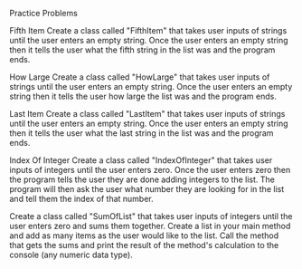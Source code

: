Practice Problems

Fifth Item
Create a class called "FifthItem" that takes user inputs of strings until the user enters an empty string. Once the user enters an empty string then it tells the user what the fifth string in the list was and the program ends.

How Large
Create a class called "HowLarge" that takes user inputs of strings until the user enters an empty string. Once the user enters an empty string then it tells the user how large the list was and the program ends.

Last Item
Create a class called "LastItem" that takes user inputs of strings until the user enters an empty string. Once the user enters an empty string then it tells the user what the last string in the list was and the program ends.

Index Of Integer
Create a class called "IndexOfInteger" that takes user inputs of integers until the user enters zero. Once the user enters zero then the program tells the user they are done adding integers to the list.
The program will then ask the user what number they are looking for in the list and tell them the index of that number.

Create a class called "SumOfList"  that takes user inputs of integers until the user enters zero and sums them together.  Create a list in your main method and add as many items as the user would like to the list. Call the method that gets the sums and print the result of the method's calculation to the console (any numeric data type).


